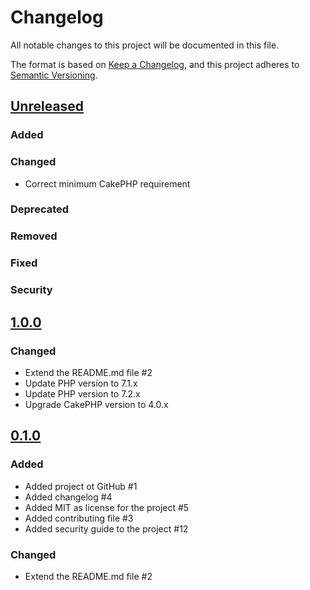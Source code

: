 # Changelog
All notable changes to this project will be documented in this file.

The format is based on [Keep a Changelog](https://keepachangelog.com/en/1.0.0/),
and this project adheres to [Semantic Versioning](https://semver.org/spec/v2.0.0.html).

## [Unreleased](https://github.com/orca-services/cakephp-feature-flags/compare/<last_release_name>...cakephp-3.x)
### Added

### Changed
- Correct minimum CakePHP requirement

### Deprecated

### Removed

### Fixed

### Security

## [1.0.0](https://github.com/orca-services/cakephp-feature-flags/tags/1.0.0)
### Changed
- Extend the README.md file #2
- Update PHP version to 7.1.x
- Update PHP version to 7.2.x
- Upgrade CakePHP version to 4.0.x

## [0.1.0](https://github.com/orca-services/cakephp-feature-flags/tags/0.1.0)
### Added
- Added project ot GitHub #1 
- Added changelog #4
- Added MIT as license for the project #5
- Added contributing file #3
- Added security guide to the project #12

### Changed
- Extend the README.md file #2 
